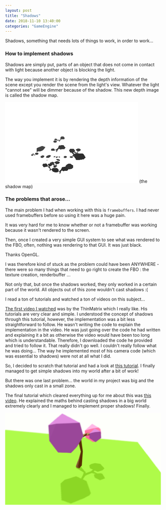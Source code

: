 ```yaml
---
layout: post
title: "Shadows"
date: 2018-11-10 13:40:00
categories: "GameEngine"
---
```


Shadows, something that needs lots of things to work, in order to work...

### How to implement shadows

Shadows are simply put, parts of an object that does not come in contact with light because another object is blocking the light.

The way you implement it is by rendering the depth information of the scene except you render the scene from the light's view. Whatever the light "cannot see" will be dimmer because of the shadow. This new depth image is called the shadow map.

![photo](/assets/shadowmap.PNG)
(the shadow map)

### The problems that arose...

The main problem I had when working with this is `framebuffers`. I had never used framebuffers before so using it here was a huge pain.

It was very hard for me to know whether or not a framebuffer was working because it wasn't rendered to the screen.

Then, once I created a very simple GUI system to see what was rendered to the FBO, often, nothing was rendering to that GUI. It  was just black.

Thanks OpenGL.

I was therefore kind of stuck as the problem could have been ANYWHERE - there were so many things that need to go right to create the FBO : the texture creation, renderbuffer ...

Not only that, but once the shadows worked, they only worked in a certain part of the world. All objects out of this zone wouldn't cast shadows :(

I read a ton of tutorials and watched a ton of videos on this subject...

[The first video I watched](https://www.youtube.com/watch?v=o6zDfDkOFIc) was by the ThinMatrix which I really like. His tutorials are very clear and simple. I understood the concept of shadows through this tutorial, however, the implementation was a bit less straightforward to follow. He wasn't writing the code to explain the implementation in the video. He was just going over the code he had written and explaining it a bit as otherwise the video would have been too long which is understandable. Therefore, I downloaded the code he provided and tried to follow it. That really didn't go well. I couldn't really follow what he was doing... The way he implemented most of his camera code (which was essential to shadows) were not at all what I did.

So, I decided to scratch that tutorial and had a look at [this tutorial](http://www.opengl-tutorial.org/intermediate-tutorials/tutorial-16-shadow-mapping/). I finally managed to get simple shadows into my world after a bit of work!

But there was one last problem... the world in my project was big and the shadows only cast in a small zone.

The final tutorial which cleared everything up for me about this was [this video](https://www.youtube.com/watch?v=lUo7s-i9Gy4). He explained the maths behind casting shadows in a big world extremely clearly and I managed to implement proper shadows! Finally.

![photo](/assets/shadows.PNG)
